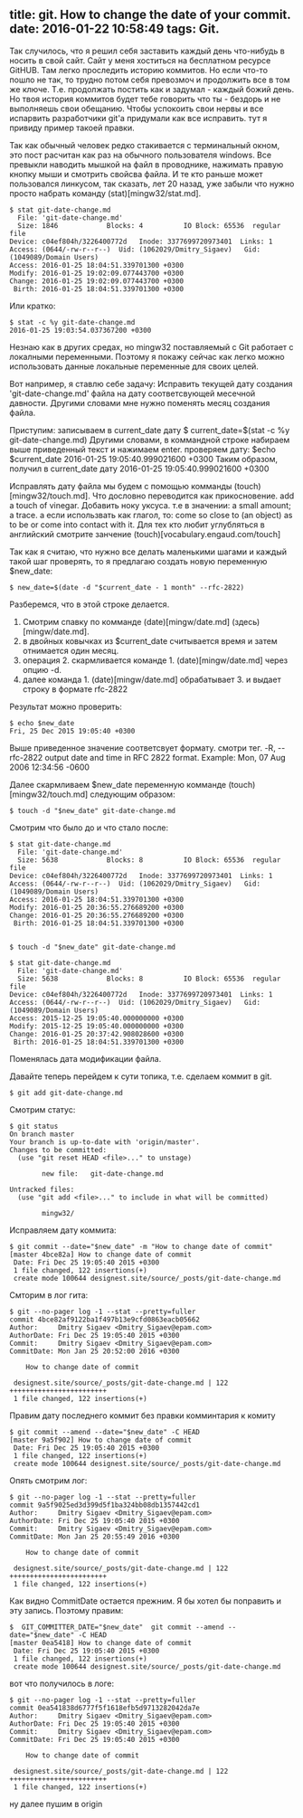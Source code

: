 title: git. How to change the date of your commit.
date: 2016-01-22 10:58:49
tags: Git.
---

Так случилось, что я решил себя заставить каждый день что-нибудь в носить в свой сайт.
Сайт у меня хоститься на бесплатном ресурсе GitHUB. Там легко проследить историю коммитов.
Но если что-то пошло не так, то трудно потом себя превозмоч и продолжить все в том же ключе.
Т.е. продолжать постить как и задумал - каждый божий день. Но твоя история коммитов будет
тебе говорить что ты - бездорь и не выполняешь свои обещанию. Чтобы успокоить свои нервы и
все испарвить разработчики git'a придумали как все исправить. тут я привиду пример такоей правки.

Так как обычный человек редко стакивается с терминальный окном, это пост расчитан как
раз на обычного пользователя windows. Все превыкли наводить мышкой на файл в проводнике,
нажимать правую кнопку мыши и смотрить свойсва файла. И те кто раньше может пользовался линкусом,
так сказать, лет 20 назад, уже забыли что нужно просто набрать команду (stat)[mingw32/stat.md].

```
$ stat git-date-change.md
  File: 'git-date-change.md'
  Size: 1846            Blocks: 4          IO Block: 65536  regular file
Device: c04ef804h/3226400772d   Inode: 3377699720973401  Links: 1
Access: (0644/-rw-r--r--)  Uid: (1062029/Dmitry_Sigaev)   Gid: (1049089/Domain Users)
Access: 2016-01-25 18:04:51.339701300 +0300
Modify: 2016-01-25 19:02:09.077443700 +0300
Change: 2016-01-25 19:02:09.077443700 +0300
 Birth: 2016-01-25 18:04:51.339701300 +0300

``` 
Или кратко:

```
$ stat -c %y git-date-change.md
2016-01-25 19:03:54.037367200 +0300

```                       
Незнаю как в других средах, но mingw32 поставляемый с Git работает с локалными переменными.
Поэтому я покажу сейчас как легко можно использовать данные локальные переменные для своих целей.

Вот например, я ставлю себе задачу:
Исправить текущей дату создания 'git-date-change.md' файла на дату соответсвующей месечной давности.
Другими словами мне нужно поменять месяц создания файла. 

Приступим:
записываем в current_date дату 
$  current_date=$(stat -c %y git-date-change.md)
Другими словами, в коммандной строке набираем выше приведенный текст и нажимаем enter.
проверяем дату:
$echo $current_date
2016-01-25 19:05:40.999021600 +0300
Таким образом, получил в current_date дату 2016-01-25 19:05:40.999021600 +0300

Исправлять дату файла мы будем с помощью комманды (touch)[mingw32/touch.md]. Что дословно
переводится как прикосновение. add a touch of vinegar. Добавить ноку уксуса. т.е в значении: a small amount; a trace.
а если использвать как глагол, то: come so close to (an object) as to be or come into contact with it.
Для тех кто любит углубляться в английский смотрите занчение (touch)[vocabulary.engaud.com/touch]

Так как я считаю, что нужно все делать маленькими шагами и каждый такой шаг проверять, то
я предлагаю создать новую переменную $new_date:
```
$ new_date=$(date -d "$current_date - 1 month" --rfc-2822)
```
Разберемся, что в этой строке делается. 
1. Смотрим спавку по комманде (date)[mingw/date.md] (здесь)[mingw/date.md].
2. в двойных ковычках из $current_date считывается время и затем отнимается один месяц.
3. операция 2. скармливается команде 1. (date)[mingw/date.md] через опцию -d.
4. далее команда 1. (date)[mingw/date.md] обрабатывает 3. и выдает строку в формате rfc-2822

Результат можно проверить:

```
$ echo $new_date
Fri, 25 Dec 2015 19:05:40 +0300

```
Выше приведенное значение соответсвует формату. смотри тег.
  -R, --rfc-2822            output date and time in RFC 2822 format.
                            Example: Mon, 07 Aug 2006 12:34:56 -0600

Далее скармливаем $new_date переменную комманде (touch)[mingw32/touch.md] следующим образом:

```
$ touch -d "$new_date" git-date-change.md

``` 

Смотрим что было до и что стало после:

```
$ stat git-date-change.md
  File: 'git-date-change.md'
  Size: 5638            Blocks: 8          IO Block: 65536  regular file
Device: c04ef804h/3226400772d   Inode: 3377699720973401  Links: 1
Access: (0644/-rw-r--r--)  Uid: (1062029/Dmitry_Sigaev)   Gid: (1049089/Domain Users)
Access: 2016-01-25 18:04:51.339701300 +0300
Modify: 2016-01-25 20:36:55.276689200 +0300
Change: 2016-01-25 20:36:55.276689200 +0300
 Birth: 2016-01-25 18:04:51.339701300 +0300


$ touch -d "$new_date" git-date-change.md

$ stat git-date-change.md
  File: 'git-date-change.md'
  Size: 5638            Blocks: 8          IO Block: 65536  regular file
Device: c04ef804h/3226400772d   Inode: 3377699720973401  Links: 1
Access: (0644/-rw-r--r--)  Uid: (1062029/Dmitry_Sigaev)   Gid: (1049089/Domain Users)
Access: 2015-12-25 19:05:40.000000000 +0300
Modify: 2015-12-25 19:05:40.000000000 +0300
Change: 2016-01-25 20:37:42.908028600 +0300
 Birth: 2016-01-25 18:04:51.339701300 +0300
```
Поменялась дата модификации файла.

Давайте теперь перейдем к сути топика, т.е. сделаем коммит в git.

```
$ git add git-date-change.md
```

Смотрим статус:
```
$ git status
On branch master
Your branch is up-to-date with 'origin/master'.
Changes to be committed:
  (use "git reset HEAD <file>..." to unstage)

        new file:   git-date-change.md

Untracked files:
  (use "git add <file>..." to include in what will be committed)

        mingw32/
```
Исправляем дату коммита:
```
$ git commit --date="$new_date" -m "How to change date of commit"
[master 4bce82a] How to change date of commit
 Date: Fri Dec 25 19:05:40 2015 +0300
 1 file changed, 122 insertions(+)
 create mode 100644 designest.site/source/_posts/git-date-change.md
```
Смторим в лог гита:
```
$ git --no-pager log -1 --stat --pretty=fuller
commit 4bce82af9122ba1f497b13e9cfd0863eacb05662
Author:     Dmitry Sigaev <Dmitry_Sigaev@epam.com>
AuthorDate: Fri Dec 25 19:05:40 2015 +0300
Commit:     Dmitry Sigaev <Dmitry_Sigaev@epam.com>
CommitDate: Mon Jan 25 20:52:00 2016 +0300

    How to change date of commit

 designest.site/source/_posts/git-date-change.md | 122 ++++++++++++++++++++++++
 1 file changed, 122 insertions(+)
```
Правим дату последнего коммит без правки комминтария к комиту

```
$ git commit --amend --date="$new_date" -C HEAD
[master 9a5f902] How to change date of commit
 Date: Fri Dec 25 19:05:40 2015 +0300
 1 file changed, 122 insertions(+)
 create mode 100644 designest.site/source/_posts/git-date-change.md

```
Опять смотрим лог:
```
$ git --no-pager log -1 --stat --pretty=fuller
commit 9a5f9025ed3d399d5f1ba324bb08db1357442cd1
Author:     Dmitry Sigaev <Dmitry_Sigaev@epam.com>
AuthorDate: Fri Dec 25 19:05:40 2015 +0300
Commit:     Dmitry Sigaev <Dmitry_Sigaev@epam.com>
CommitDate: Mon Jan 25 20:55:49 2016 +0300

    How to change date of commit

 designest.site/source/_posts/git-date-change.md | 122 ++++++++++++++++++++++++
 1 file changed, 122 insertions(+)
```
Как видно CommitDate остается прежним.
Я бы хотел бы поправить и эту запись. Поэтому правим:
```
$  GIT_COMMITTER_DATE="$new_date"  git commit --amend --date="$new_date" -C HEAD
[master 0ea5418] How to change date of commit
 Date: Fri Dec 25 19:05:40 2015 +0300
 1 file changed, 122 insertions(+)
 create mode 100644 designest.site/source/_posts/git-date-change.md
```
вот что получилось в логе:
```
$ git --no-pager log -1 --stat --pretty=fuller
commit 0ea541838d6777f5f1618efb5d9713282042da7e
Author:     Dmitry Sigaev <Dmitry_Sigaev@epam.com>
AuthorDate: Fri Dec 25 19:05:40 2015 +0300
Commit:     Dmitry Sigaev <Dmitry_Sigaev@epam.com>
CommitDate: Fri Dec 25 19:05:40 2015 +0300

    How to change date of commit

 designest.site/source/_posts/git-date-change.md | 122 ++++++++++++++++++++++++
 1 file changed, 122 insertions(+)
```
ну далее пушим в origin












 

                                             
